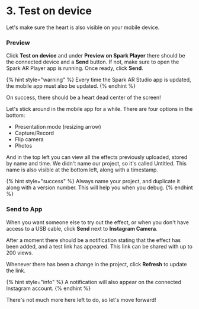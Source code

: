 # 3. Test on device

Let's make sure the heart is also visible on your mobile device. 

### Preview

Click **Test on device** and under **Preview on Spark Player** there should be the connected device and a **Send** button. If not, make sure to open the Spark AR Player app is running. Once ready, click **Send**.

{% hint style="warning" %}
Every time the Spark AR Studio app is updated, the mobile app must also be updated.
{% endhint %}

On success, there should be a heart dead center of the screen! 

Let's stick around in the mobile app for a while. There are four options in the bottom:

* Presentation mode \(resizing arrow\)
* Capture/Record
* Flip camera
* Photos

And in the top left you can view all the effects previously uploaded, stored by name and time. We didn't name our project, so it's called Untitled. This name is also visible at the bottom left, along with a timestamp.

{% hint style="success" %}
Always name your project, and duplicate it along with a version number. This will help you when you debug.
{% endhint %}

### Send to App

When you want someone else to try out the effect, or when you don't have access to a USB cable, click **Send** next to **Instagram Camera**.

After a moment there should be a notification stating that the effect has been added, and a test link has appeared. This link can be shared with up to 200 views.

Whenever there has been a change in the project, click **Refresh** to update the link.

{% hint style="info" %}
A notification will also appear on the connected Instagram account.
{% endhint %}

There's not much more here left to do, so let's move forward!

